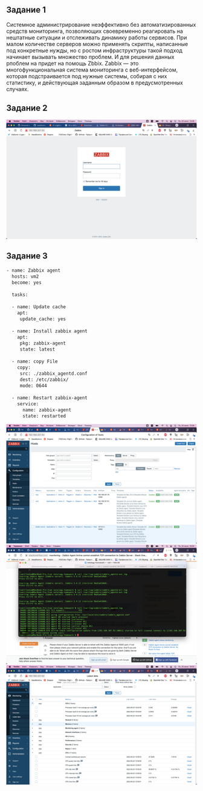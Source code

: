 ## Задание 1

Системное администрирование неэффективно без автоматизированных средств мониторинга,
позволяющих своевременно реагировать на нештатные ситуации и отслеживать динамику работы сервисов.
При малом количестве серверов можно применять скрипты, написанные под конкретные нужды, но с ростом инфраструктуры такой подход начинает вызывать множество проблем.
И для решения данных рпоблем на придет на помощь Zbbix. Zabbix — это многофункциональная система мониторинга с веб-интерфейсом, которая подстраивается под нужные системы,
собирая с них статистику, и действующая заданным образом в предусмотренных случаях.

## Задание 2

![](/img/9.2.2.png)

## Задание 3

```
- name: Zabbix agent
  hosts: vm2
  become: yes

  tasks:

  - name: Update cache
    apt:
     update_cache: yes
 
  - name: Install zabbix agent
    apt:
     pkg: zabbix-agent
     state: latest

  - name: copy File
    copy:
     src: ./zabbix_agentd.conf
     dest: /etc/zabbix/
     mode: 0644

  - name: Restart zabbix-agent
    service:
      name: zabbix-agent
      state: restarted

```


![](/img/9.2.3.1.png)
![](/img/9.2.3.2.png)
![](/img/9.2.3.3.png)
